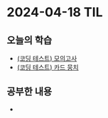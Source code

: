 # 2024-04-18 TIL
## 오늘의 학습
- [(코딩 테스트) 모의고사](컴퓨터%20과학%20및%20소프트웨어%20공학/Coding%20Test/프로그래머스/완전탐색/모의고사.md)
- [(코딩 테스트) 카드 뭉치](컴퓨터%20과학%20및%20소프트웨어%20공학/Coding%20Test/프로그래머스/연습문제/카드%20뭉치.md)

## 공부한 내용
- 